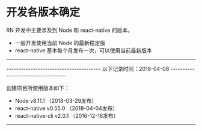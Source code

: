 # 开发各版本确定

RN 开发中主要涉及到 Node 和 react-native 的版本。

* 一般开发使用当前 Node 的最新稳定版
* react-native 基本每个月发布一次，可以使用当前最新版本

------------------------------------------------------------------------------------------------------------

--------------------------------------- 以下记录时间：2018-04-08 -----------------------------------

创建项目所使用版本如下：

* Node v8.11.1 （2018-03-29发布）
* react-native v0.55.0 （2018-04-04发布）
* react-native-cli v2.0.1 （2016-12-16发布）

------------------------------------------------------------------------------------------

